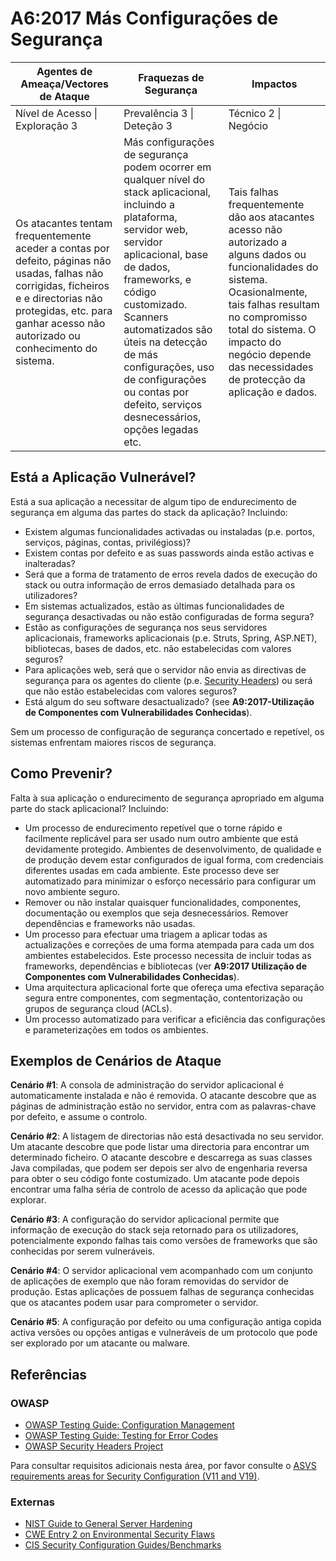 # A6:2017 Más Configurações de Segurança

| Agentes de Ameaça/Vectores de Ataque | Fraquezas de Segurança           | Impactos               |
| -- | -- | -- |
| Nível de Acesso \| Exploração 3 | Prevalência 3 \| Deteção 3 | Técnico 2 \| Negócio |
| Os atacantes tentam frequentemente aceder a contas por defeito, páginas não usadas, falhas não corrigidas, ficheiros e e directorias não protegidas, etc. para ganhar acesso não autorizado ou conhecimento do sistema. | Más configurações de segurança podem ocorrer em qualquer nível do stack aplicacional, incluindo a plataforma, servidor web, servidor aplicacional, base de dados, frameworks, e código customizado. Scanners automatizados são úteis na detecção de más configurações, uso de configurações ou contas por defeito, serviços desnecessários, opções legadas etc. | Tais falhas frequentemente dão aos atacantes acesso não autorizado a alguns dados ou funcionalidades do sistema. Ocasionalmente, tais falhas resultam no compromisso total do sistema. O impacto do negócio depende das necessidades de protecção da aplicação e dados. |

## Está a Aplicação Vulnerável?

Está a sua aplicação a necessitar de algum tipo de endurecimento de segurança em alguma das partes do stack da aplicação? Incluindo:

* Existem algumas funcionalidades activadas ou instaladas (p.e. portos, serviços, páginas, contas, privilégioss)?
* Existem contas por defeito e as suas passwords ainda estão activas e inalteradas?
* Será que a forma de tratamento de erros revela dados de execução do stack ou outra informação de erros demasiado detalhada para os utilizadores?
* Em sistemas actualizados, estão as últimas funcionalidades de segurança desactivadas ou não estão configuradas de forma segura?
* Estão as configurações de segurança nos seus servidores aplicacionais, frameworks aplicacionais (p.e. Struts, Spring, ASP.NET), bibliotecas, bases de dados, etc. não estabelecidas com valores seguros?
* Para aplicações web, será que o servidor não envia as directivas de segurança para os agentes do cliente (p.e. [Security Headers](https://www.owasp.org/index.php/OWASP_Secure_Headers_Project)) ou será que não estão estabelecidas com valores seguros?
* Está algum do seu software desactualizado? (see **A9:2017-Utilização de Componentes com Vulnerabilidades Conhecidas**).

Sem um processo de configuração de segurança concertado e repetível, os sistemas enfrentam maiores riscos de segurança.

## Como Prevenir?

Falta à sua aplicação o endurecimento de segurança apropriado em alguma parte do stack aplicacional? Incluindo:

* Um processo de endurecimento repetível que o torne rápido e facilmente replicável para ser usado num outro ambiente que está devidamente protegido. Ambientes de desenvolvimento, de qualidade e de produção devem estar configurados de igual forma, com credenciais diferentes usadas em cada ambiente. Este processo deve ser automatizado para minimizar o esforço necessário para configurar um novo ambiente seguro.
* Remover ou não instalar quaisquer funcionalidades, componentes, documentação ou exemplos que seja desnecessários. Remover dependências e frameworks não usadas.
* Um processo para efectuar uma triagem a aplicar todas as actualizações e correções de uma forma atempada para cada um dos ambientes estabelecidos. Este processo necessita de incluir todas as frameworks, dependências e bibliotecas (ver **A9:2017 Utilização de Componentes com Vulnerabilidades Conhecidas**).
* Uma arquitectura aplicacional forte que ofereça uma efectiva separação segura entre componentes, com segmentação, contentorização ou grupos de segurança cloud (ACLs).
* Um processo automatizado para verificar a eficiência das configurações e parameterizações em todos os ambientes.

## Exemplos de Cenários de Ataque

**Cenário #1**: A consola de administração do servidor aplicacional é automaticamente instalada e não é removida. O atacante descobre que as páginas de administração estão no servidor, entra com as palavras-chave por defeito, e assume o controlo.

**Cenário #2**: A listagem de directorias não está desactivada no seu servidor. Um atacante descobre que pode listar uma directoria para encontrar um determinado ficheiro. O atacante descobre e descarrega as suas classes Java compiladas, que podem ser depois ser alvo de engenharia reversa para obter o seu código fonte costumizado. Um atacante pode depois encontrar uma falha séria de controlo de acesso da aplicação que pode explorar.

**Cenário #3**: A configuração do servidor aplicacional permite que informação de execução do stack seja retornado para os utilizadores, potencialmente expondo falhas tais como versões de frameworks que são conhecidas por serem vulneráveis.

**Cenário #4**: O servidor aplicacional vem acompanhado com um conjunto de aplicações de exemplo que não foram removidas do servidor de produção. Estas aplicações de possuem falhas de segurança conhecidas que os atacantes podem usar para comprometer o servidor.

**Cenário #5**: A configuração por defeito ou uma configuração antiga copida activa versões ou opções antigas e vulneráveis de um protocolo que pode ser explorado por um atacante ou malware.


## Referências

### OWASP

* [OWASP Testing Guide: Configuration Management](https://www.owasp.org/index.php/Testing_for_configuration_management)
* [OWASP Testing Guide: Testing for Error Codes](https://www.owasp.org/index.php/Testing_for_Error_Code_(OWASP-IG-006))
* [OWASP Security Headers Project](https://www.owasp.org/index.php/OWASP_Secure_Headers_Project)

Para consultar requisitos adicionais nesta área, por favor consulte o [ASVS requirements areas for Security Configuration (V11 and V19)](https://www.owasp.org/index.php/ASVS).

### Externas

* [NIST Guide to General Server Hardening](https://csrc.nist.gov/publications/detail/sp/800-123/final)
* [CWE Entry 2 on Environmental Security Flaws](https://cwe.mitre.org/data/definitions/2.html)
* [CIS Security Configuration Guides/Benchmarks](https://www.cisecurity.org/cis-benchmarks/)
